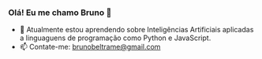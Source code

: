 ### Olá! Eu me chamo Bruno 👋

- 🌱 Atualmente estou aprendendo sobre Inteligências Artificiais aplicadas a linguaguens de programação como Python e JavaScript.
- 📫 Contate-me: brunobeltrame@gmail.com


